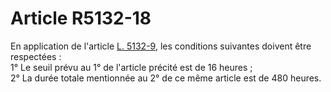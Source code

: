 # Article R5132-18

En application de l'article [L. 5132-9][1], les conditions suivantes doivent être respectées :   
1° Le seuil prévu au 1° de l'article précité est de 16 heures ;   
2° La durée totale mentionnée au 2° de ce même article est de 480 heures.

 [1]: /affichCodeArticle.do?cidTexte=LEGITEXT000006072050&idArticle=LEGIARTI000006903504&dateTexte=&categorieLien=cid